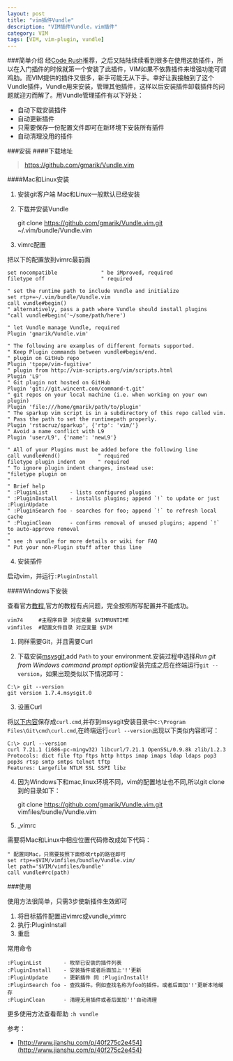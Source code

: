 ```yaml
---
layout: post
title: "vim插件Vundle"
description: "VIM插件Vundle，vim插件"
category: VIM
tags: [VIM, vim-plugin, vundle]
---
```


###简单介绍
经[Code Rush](http://foocoder.com/blog/mei-ri-vimcha-jian-kai-pian-zhi-vundle.html/)推荐，之后又陆陆续续看到很多在使用这款插件，所以在入门插件的时候就第一个安装了此插件，VIM如果不依靠插件来增强功能可谓鸡肋。而VIM提供的插件又很多，新手可能无从下手。幸好让我接触到了这个Vundle插件，Vundle用来安装，管理其他插件，这样以后安装插件卸载插件的问题就迎刃而解了。用Vundle管理插件有以下好处：

- 自动下载安装插件
- 自动更新插件
- 只需要保存一份配置文件即可在新环境下安装所有插件
- 自动清理没用的插件

###安装
####下载地址

> https://github.com/gmarik/Vundle.vim

####Mac和Linux安装

1. 安装git客户端
Mac和Linux一般默认已经安装

2. 下载并安装Vundle

	git clone https://github.com/gmarik/Vundle.vim.git ~/.vim/bundle/Vundle.vim

3. vimrc配置

把以下的配置放到vimrc最前面

```
set nocompatible              " be iMproved, required
filetype off                  " required

" set the runtime path to include Vundle and initialize
set rtp+=~/.vim/bundle/Vundle.vim
call vundle#begin()
" alternatively, pass a path where Vundle should install plugins
"call vundle#begin('~/some/path/here')

" let Vundle manage Vundle, required
Plugin 'gmarik/Vundle.vim'

" The following are examples of different formats supported.
" Keep Plugin commands between vundle#begin/end.
" plugin on GitHub repo
Plugin 'tpope/vim-fugitive'
" plugin from http://vim-scripts.org/vim/scripts.html
Plugin 'L9'
" Git plugin not hosted on GitHub
Plugin 'git://git.wincent.com/command-t.git'
" git repos on your local machine (i.e. when working on your own plugin)
Plugin 'file:///home/gmarik/path/to/plugin'
" The sparkup vim script is in a subdirectory of this repo called vim.
" Pass the path to set the runtimepath properly.
Plugin 'rstacruz/sparkup', {'rtp': 'vim/'}
" Avoid a name conflict with L9
Plugin 'user/L9', {'name': 'newL9'}

" All of your Plugins must be added before the following line
call vundle#end()            " required
filetype plugin indent on    " required
" To ignore plugin indent changes, instead use:
"filetype plugin on
"
" Brief help
" :PluginList       - lists configured plugins
" :PluginInstall    - installs plugins; append `!` to update or just :PluginUpdate
" :PluginSearch foo - searches for foo; append `!` to refresh local cache
" :PluginClean      - confirms removal of unused plugins; append `!` to auto-approve removal
"
" see :h vundle for more details or wiki for FAQ
" Put your non-Plugin stuff after this line
```

4. 安装插件

启动vim，并运行`:PluginInstall`

####Windows下安装

查看官方[教程](https://github.com/gmarik/Vundle.vim/wiki/Vundle-for-Windows),官方的教程有点问题，完全按照所写配置并不能成功。

```
vim74     #主程序目录 对应变量 $VIMRUNTIME
vimfiles  #配置文件目录 对应变量 $VIM	
```

1. 同样需要Git，并且需要Curl

2. 下载安装[msysgit](http://msysgit.github.io/),add `Path` to your environment.安装过程中选择*Run git from Windows command prompt option*安装完成之后在终端运行`git --version`，如果出现类似以下情况即可：

```
C:\> git --version
git version 1.7.4.msysgit.0
```

3. 设置Curl

将[以下内容](https://gist.github.com/912993)保存成`curl.cmd`,并存到msysgit安装目录中`C:\Program Files\Git\cmd\curl.cmd`,在终端运行`curl --version`出现以下类似内容即可：

```
C:\> curl --version
curl 7.21.1 (i686-pc-mingw32) libcurl/7.21.1 OpenSSL/0.9.8k zlib/1.2.3
Protocols: dict file ftp ftps http https imap imaps ldap ldaps pop3 pop3s rtsp smtp smtps telnet tftp
Features: Largefile NTLM SSL SSPI libz
```

4. 因为Windows下和mac,linux环境不同，vim的配置地址也不同,所以git clone到的目录如下：

	git clone https://github.com/gmarik/Vundle.vim.git vimfiles/bundle/Vundle.vim

5. _vimrc

需要将Mac和Linux中相应位置代码修改成如下代码：

```
" 配置同Mac，只需要按照下面修改rtp的路径即可
set rtp+=$VIM/vimfiles/bundle/Vundle.vim/
let path='$VIM/vimfiles/bundle'
call vundle#rc(path)
```

###使用

使用方法很简单，只需3步使新插件生效即可

1. 将目标插件配置进vimrc或vundle_vimrc
2. 执行:PluginInstall
3. 重启

常用命令
```
:PluginList       - 枚举已安装的插件列表
:PluginInstall    - 安装插件或者后面加上'!'更新
:PluginUpdate     - 更新插件 同 :PluginInstall!
:PluginSearch foo - 查找插件。例如查找名称为foo的插件。或者后面加'!'更新本地缓存
:PluginClean      - 清理无用插件或者后面加'!'自动清理
```

更多使用方法查看帮助 `:h vundle`

参考：

- [http://www.jianshu.com/p/40f275c2e454](http://www.jianshu.com/p/40f275c2e454)

[Vundle]:https://github.com/gmarik/Vundle.vim
